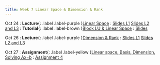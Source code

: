 ```yaml
---
title: Week 7 Linear Space & Dimension & Rank
---
```


Oct 24
: **Lecture**{: .label .label-purple }[Linear Space](#)
  : [Slides L1](https://yijiezcn.github.io/MAT2041-23F/assets/slides/L1/Lec13.pdf)
  [Slides L2 and L3](https://yijiezcn.github.io/MAT2041-23F/assets/slides/L2/Lec13.pdf)
: **Tutorial**{: .label .label-brown }[Block LU & Linear Space](#)
  : [Slides](https://yijiezcn.github.io/MAT2041-23F/assets/tutorials/tut6.pdf)

  
Oct 26
: **Lecture**{: .label .label-purple }[Dimension & Rank](#)
  : [Slides L1](https://yijiezcn.github.io/MAT2041-23F/assets/slides/L1/Lec14.pdf)
  [Slides L2 and L3](https://yijiezcn.github.io/MAT2041-23F/assets/slides/L2/Lec14.pdf)

Oct 27
: **Assignment**{: .label .label-yellow }[Linear space, Basis, Dimension, Solving Ax=b](#)
  : [Assignment 4](https://yijiezcn.github.io/MAT2041-23F/assets/assignments/assignment4.pdf)